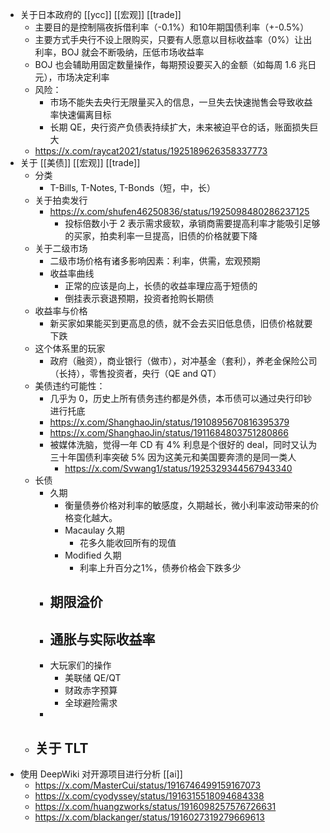 - 关于日本政府的 [[ycc]] [[宏观]] [[trade]]
	- 主要目的是控制隔夜拆借利率（-0.1%）和10年期国债利率（+-0.5%）
	- 主要方式手央行不设上限购买，只要有人愿意以目标收益率（0%）让出利率，BOJ 就会不断吸纳，压低市场收益率
	- BOJ 也会辅助用固定数量操作，每期预设要买入的金额（如每周 1.6 兆日元），市场决定利率
	- 风险：
		- 市场不能失去央行无限量买入的信息，一旦失去快速抛售会导致收益率快速偏离目标
		- 长期 QE，央行资产负债表持续扩大，未来被迫平仓的话，账面损失巨大
	- https://x.com/raycat2021/status/1925189626358337773
- 关于 [[美债]] [[宏观]] [[trade]]
	- 分类
		- T-Bills, T-Notes, T-Bonds（短，中，长）
	- 关于拍卖发行
		- https://x.com/shufen46250836/status/1925098480286237125
			- 投标倍数小于 2 表示需求疲软，承销商需要提高利率才能吸引足够的买家，拍卖利率一旦提高，旧债的价格就要下降
	- 关于二级市场
		- 二级市场价格有诸多影响因素：利率，供需，宏观预期
		- 收益率曲线
			- 正常的应该是向上，长债的收益率理应高于短债的
			- 倒挂表示衰退预期，投资者抢购长期债
	- 收益率与价格
		- 新买家如果能买到更高息的债，就不会去买旧低息债，旧债价格就要下跌
	- 这个体系里的玩家
		- 政府（融资），商业银行（做市），对冲基金（套利），养老金保险公司（长持），零售投资者，央行（QE and QT）
	- 美债违约可能性：
		- 几乎为 0，历史上所有债务违约都是外债，本币债可以通过央行印钞进行托底
		- https://x.com/ShanghaoJin/status/1910895670816395379
		- https://x.com/ShanghaoJin/status/1911684803751280866
		- 被媒体洗脑，觉得一年 CD 有 4% 利息是个很好的 deal，同时又认为三十年国债利率突破 5% 因为这美元和美国要奔溃的是同一类人
			- https://x.com/Svwang1/status/1925329344567943340
	- 长债
		- 久期
			- 衡量债券价格对利率的敏感度，久期越长，微小利率波动带来的价格变化越大。
			- Macaulay 久期
				- 花多久能收回所有的现值
			- Modified 久期
				- 利率上升百分之1%，债券价格会下跌多少
		- 期限溢价
			-
		- 通胀与实际收益率
			-
		- 大玩家们的操作
			- 美联储 QE/QT
			- 财政赤字预算
			- 全球避险需求
		-
	- 关于 TLT
		-
- 使用 DeepWiki 对开源项目进行分析 [[ai]]
	- https://x.com/MasterCui/status/1916746499159167073
	- https://x.com/cyodyssey/status/1916315518094684338
	- https://x.com/huangzworks/status/1916098257576726631
	- https://x.com/blackanger/status/1916027319279669613